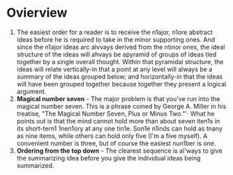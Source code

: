 # Ovierview
1. The easiest order for a reader is to receive the n1ajor, n1ore abstract ideas before he is
required to take in the minor supporting ones. And since the n1ajor ideas arc alvvays
derived from the ntinor ones, the ideal structure of the ideas will ahvays be apyramid of groups of ideas tied together by a single overall thought. Within that
pyramidal structure, the ideas will relate vertically-in that a point at any level
will always be a summary of the ideas grouped below; and horizontally-in
that the ideas will have been grouped together because together they present a
logical argument. 
2. **Magical number seven** - The major problem is that you've run into the magical number seven. This is a phrase coined by George A. Miller in his treatise, "The Magical Number Seven, Plus or Minus Two."'· What he points out is that the mind cannot hold more than about seven iten1s in its short-tern1 1nen1ory at any one tin1e. Son1e n1inds can hold as tnany as nine items, while others can hold only five (I'm a five myself). A convenient number is three, but of course the easiest nun1ber is one.
3. **Ordering from the top down** - The clearest sequence is al'ways to
give the summarizing idea before you give the individual ideas being summarized.